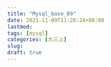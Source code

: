 ```yaml
---
title: "Mysql_base_09"
date: 2021-11-09T11:28:24+08:00
lastmod:
tags: [mysql]
categories: [大三上]
slug:
draft: true
---
```


